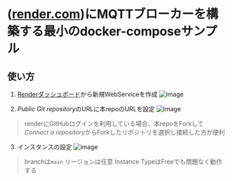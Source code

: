 # ([render.com](https://render.com/))にMQTTブローカーを構築する最小のdocker-composeサンプル

## 使い方
1. [Renderダッシュボード](https://dashboard.render.com/)から新規WebServiceを作成
![image](https://github.com/chibibaku/renderMQTT/assets/68686916/047929cd-48ef-4f37-96c2-c8d6b703cbfe)

2. *Public Git repository*のURLに本repoのURLを設定
![image](https://github.com/chibibaku/renderMQTT/assets/68686916/d93c0263-6117-4d26-9ed2-fda890f8afeb)
> renderにGitHubログインを利用している場合、本repoをForkして*Connect a repository*からForkしたリポジトリを選択し接続した方が便利

3. インスタンスの設定
![image](https://github.com/chibibaku/renderMQTT/assets/68686916/54da3317-bf9b-4f0c-8a8b-1ac256f079d8)
> branchは```main``` リージョンは任意 Instance TypeはFreeでも問題なく動作する
